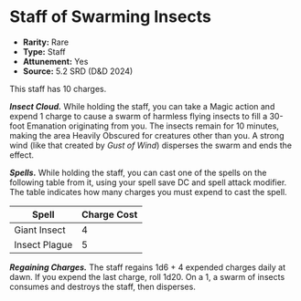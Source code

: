 # Staff of Swarming Insects

- **Rarity:** Rare
- **Type:** Staff
- **Attunement:** Yes
- **Source:** 5.2 SRD (D&D 2024)

This staff has 10 charges.

**_Insect Cloud._** While holding the staff, you can take a Magic action and expend 1 charge to cause a swarm of harmless flying insects to fill a 30-foot Emanation originating from you. The insects remain for 10 minutes, making the area Heavily Obscured for creatures other than you. A strong wind (like that created by *Gust of Wind*) disperses the swarm and ends the effect.

**_Spells._** While holding the staff, you can cast one of the spells on the following table from it, using your spell save DC and spell attack modifier. The table indicates how many charges you must expend to cast the spell.

| Spell         | Charge Cost |
|---------------|-------------|
| Giant Insect  | 4           |
| Insect Plague | 5           |

**_Regaining Charges._** The staff regains 1d6 + 4 expended charges daily at dawn. If you expend the last charge, roll 1d20. On a 1, a swarm of insects consumes and destroys the staff, then disperses.
